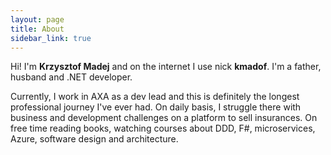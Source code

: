 ```yaml
---
layout: page
title: About
sidebar_link: true
---
```


Hi! I'm **Krzysztof Madej** and on the internet I use nick **kmadof**. I'm a father, husband and .NET developer.

Currently, I work in AXA as a dev lead and this is definitely the longest professional journey I've ever had. On daily basis, I struggle there with business and development challenges on a platform to sell insurances. On free time reading books, watching courses about DDD, F#, microservices, Azure, software design and architecture.
